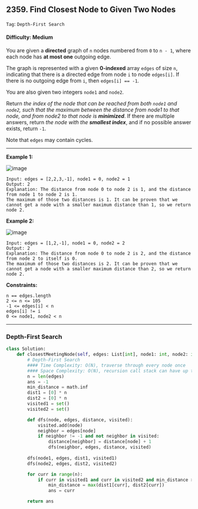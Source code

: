 ## 2359. Find Closest Node to Given Two Nodes

```Tag```: ```Depth-First Search```

#### Difficulty: Medium

You are given a __directed__ graph of ```n``` nodes numbered from ```0``` to ```n - 1```, where each node has __at most one__ outgoing edge.

The graph is represented with a given __0-indexed__ array ```edges``` of size ```n```, indicating that there is a directed edge from node ```i``` to node ```edges[i]```. If there is no outgoing edge from ```i```, then ```edges[i] == -1```.

You are also given two integers ```node1``` and ```node2```.

Return _the index of the node that can be reached from both ```node1``` and ```node2```, such that the maximum between the distance from node1 to that node, and from node2 to that node is __minimized___. If there are multiple answers, return _the node with the __smallest index___, and if no possible answer exists, return ```-1```.

Note that ```edges``` may contain cycles.

---

__Example 1:__

![image](https://assets.leetcode.com/uploads/2022/06/07/graph4drawio-2.png)
```
Input: edges = [2,2,3,-1], node1 = 0, node2 = 1
Output: 2
Explanation: The distance from node 0 to node 2 is 1, and the distance from node 1 to node 2 is 1.
The maximum of those two distances is 1. It can be proven that we cannot get a node with a smaller maximum distance than 1, so we return node 2.
```

__Example 2:__

![image](https://assets.leetcode.com/uploads/2022/06/07/graph4drawio-4.png)
```
Input: edges = [1,2,-1], node1 = 0, node2 = 2
Output: 2
Explanation: The distance from node 0 to node 2 is 2, and the distance from node 2 to itself is 0.
The maximum of those two distances is 2. It can be proven that we cannot get a node with a smaller maximum distance than 2, so we return node 2.
```

__Constraints:__
```
n == edges.length
2 <= n <= 105
-1 <= edges[i] < n
edges[i] != i
0 <= node1, node2 < n
```

---

### Depth-First Search

```Python
class Solution:
    def closestMeetingNode(self, edges: List[int], node1: int, node2: int) -> int:
        # Depth-First Search
        #### Time Complexity: O(N), traverse through every node once
        #### Space Complexity: O(N), recursion call stack can have up to N nodes
        n = len(edges)
        ans = -1
        min_distance = math.inf
        dist1 = [0] * n
        dist2 = [0] * n
        visited1 = set()
        visited2 = set()

        def dfs(node, edges, distance, visited):
            visited.add(node)
            neighbor = edges[node]
            if neighbor != -1 and not neighbor in visited:
                distance[neighbor] = distance[node] + 1
                dfs(neighbor, edges, distance, visited)
        
        dfs(node1, edges, dist1, visited1)
        dfs(node2, edges, dist2, visited2)

        for curr in range(n):
            if curr in visited1 and curr in visited2 and min_distance > max(dist1[curr], dist2[curr]):
                min_distance = max(dist1[curr], dist2[curr])
                ans = curr

        return ans
```
